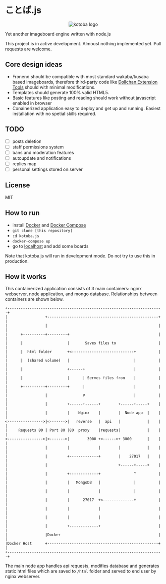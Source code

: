 # ことば.js
<p align="center">
  <img src="https://raw.githubusercontent.com/WagonOfDoubt/kotoba.js/master/html/.static/img/kotoba_logo_md.png" alt="kotoba logo"/>
</p>

Yet another imageboard engine written with node.js

This project is in active development. Almoust nothing implemented yet. Pull requests are welcome.

## Core design ideas

- Fronend should be compatible with most standard wakaba/kusaba based imageboards, therefore third-party code like [Dollchan Extension Tools](https://github.com/SthephanShinkufag/Dollchan-Extension-Tools) should with minimal modifications.
- Templates should generate 100% valid HTML5.
- Basic features like posting and reading should work without javascript enabled in browser
- Conainerized application easy to deploy and get up and running. Easiest installation with no spetial skills required.

## TODO

- [ ] posts deletion
- [ ] staff permissions system
- [ ] bans and moderation features
- [ ] autoupdate and notifications
- [ ] replies map
- [ ] personal settings stored on server

## License

MIT

## How to run

- install [Docker](https://docker.com/) and [Docker Compose](https://docs.docker.com/compose/install/)
- `git clone [this repository]`
- `cd kotoba.js`
- `docker-compose up`
- go to [localhost](http://localhost/manage) and add some boards

Note that kotoba.js will run in development mode. Do not try to use this in production.

## How it works

This containerized application consists of 3 main containers: nginx webserver, node application, and mongo database. Relationships between containers are shown below.

```
+----------------------------------------------------------------------+
|                 +--------------------------------------------------+ |
|                 |                                                  | |
|      +----------+---------+                                        | |
|      |                    |       Saves files to                   | |
|      |  html folder       +<----------------------------+          | |
|      |  (shared volume)   |                             |          | |
|      |                    +------+                      |          | |
|      |                    |      | Serves files from    |          | |
|      +----------+---------+      |                      |          | |
|                 |                V                      |          | |
|                 |         +------+------+        +------+-----+    | |
|                 |         |    Nginx    |        |  Node app  |    | |
<---------------->|<------->|   reverse   |  api   |            |    | |
|     Requests 80 | Port 80 |80  proxy    |requests|            |    | |
<---------------->|<------->|        3000 +<------>+ 3000       |    | |
|                 |         |             |        |            |    | |
|                 |         +-------------+        |    27017   |    | |
|                 |                                +------+-----+    | |
|                 |         +-------------+               ^          | |
|                 |         |   MongoDB   |               |          | |
|                 |         |             |               |          | |
|                 |         |      27017  +<--------------+          | |
|                 |         |             |                          | |
|                 |         |             |                          | |
|                 |         +-------------+                          | |
|                 |Docker                                            | |
|Docker Host      +--------------------------------------------------+ |
+----------------------------------------------------------------------+

```

The main node app handles api requests, modifies database and generates static html files which are saved to `/html` folder and served to end user by nginx webserver.

